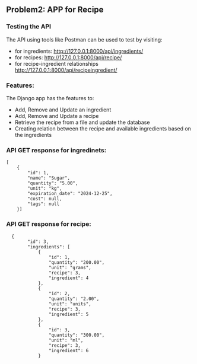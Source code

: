 ## Problem2: APP for Recipe
### Testing the API
The API using tools like Postman can be used to test by visiting:  

- for ingredients: http://127.0.0.1:8000/api/ingredients/
- for recipes: http://127.0.0.1:8000/api/recipe/ 
- for recipe-ingredient relationships http://127.0.0.1:8000/api/recipeingredient/

### Features:
The Django app has the features to:
- Add, Remove and Update an ingredient
- Add, Remove and Update a recipe
- Retrieve the recipe from a file and update the database
- Creating relation between the recipe and available ingredients based on the ingredients

### API GET response for ingredinets:
```
[
    {
        "id": 1,
        "name": "Sugar",
        "quantity": "5.00",
        "unit": "kg",
        "expiration_date": "2024-12-25",
        "cost": null,
        "tags": null
    }]
```
### API GET response for recipe:
```
  {
        "id": 3,
        "ingredients": [
            {
                "id": 1,
                "quantity": "200.00",
                "unit": "grams",
                "recipe": 3,
                "ingredient": 4
            },
            {
                "id": 2,
                "quantity": "2.00",
                "unit": "units",
                "recipe": 3,
                "ingredient": 5
            },
            {
                "id": 3,
                "quantity": "300.00",
                "unit": "ml",
                "recipe": 3,
                "ingredient": 6
            }
```
